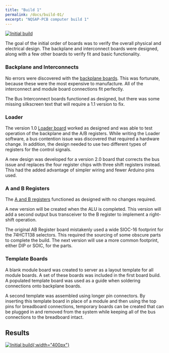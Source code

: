```yaml
---
title: "Build 1"
permalink: /docs/build-01/
excerpt: "NQSAP-PCB computer build 1"
---
```


[![Initial build](../../assets/images/boards1-500.jpg "initial NQSAP-PCB build")](../../assets/images/boards1.jpg)

The goal of the initial order of boards was to verify the overall physical and electrical
design.  The backplane and interconnect boards were designed, along with a few other
boards to verify fit and basic functionality.

### Backplane and Interconnects

No errors were discovered with the [backplane boards](../backplane/).  This was fortunate,
because these were the most expensive to manufacture.  All of the interconnect and module
board connections fit perfectly.

The Bus Interconnect boards functioned as designed, but there was some missing silkscreen
text that will require a 1.1 version to fix.

### Loader

The version 1.0 [Loader board](../loader/) worked as designed and was able to test
operation of the backplane and the A/B registers.  While writing the Loader software, a
bus contention issue was discovered that required a hardware change.  In addition, the
design needed to use two different types of registers for the control signals.  

A new design was developed for a version 2.0 board that corrects the bus issue and
replaces the four register chips with three shift registers instead.  This had the added
advantage of simpler wiring and fewer Arduino pins used.

### A and B Registers

The [A and B registers](../ab-registers/) functioned as designed with no changes required.

A new version will be created when the ALU is completed.  This version will add a second
output bus transceiver to the B register to implement a right-shift operation.  

The original AB Register board mistakenly used a wide SIOC-16 footprint for the 74HCT138
selectors.  This required the sourcing of some obscure parts to complete the build.  The
next version will use a more common footprint, either DIP or SOIC, for the parts.

### Template Boards

A blank module board was created to server as a layout template for all module boards.  A
set of these boards was included in the first board build.  A populated template board was
used as a guide when soldering connections onto backplane boards.  

A second template was assembled using longer pin connectors.  By inserting this template
board in place of a module and then using the top pins for breadboard connections,
temporary boards can be created that can be plugged in and removed from the system while
keeping all of the bus connections to the breadboard intact.

## Results

[![Initial build](../../assets/images/build1.gif "initial NQSAP-PCB build"){:width="400px"}](../../assets/images/build1.gif)
